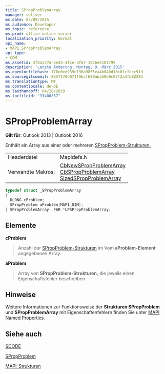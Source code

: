 ```yaml
---
title: SPropProblemArray
manager: soliver
ms.date: 03/09/2015
ms.audience: Developer
ms.topic: reference
ms.prod: office-online-server
localization_priority: Normal
api_name:
- MAPI.SPropProblemArray
api_type:
- COM
ms.assetid: 3fbaa77a-be43-4fce-af67-1826ee101799
description: 'Letzte Änderung: Montag, 9. März 2015'
ms.openlocfilehash: f78e0ed939e190a9855ea4b040d18c01cfecc91d
ms.sourcegitcommit: 8657170d071f9bcf680aba50b9c07f2a4fb82283
ms.translationtype: MT
ms.contentlocale: de-DE
ms.lasthandoff: 04/28/2019
ms.locfileid: "33406857"
---
```

# <a name="spropproblemarray"></a>SPropProblemArray

  
  
**Gilt für**: Outlook 2013 | Outlook 2016 
  
Enthält ein Array aus einer oder mehreren [SPropProblem-Strukturen.](spropproblem.md) 
  
|||
|:-----|:-----|
|Headerdatei  <br/> |Mapidefs.h  <br/> |
|Verwandte Makros:  <br/> |[CbNewSPropProblemArray](cbnewspropproblemarray.md) <br/> [CbSPropProblemArray](cbspropproblemarray.md) <br/> [SizedSPropProblemArray](sizedspropproblemarray.md) <br/> |
   
```cpp
typedef struct _SPropProblemArray
{
  ULONG cProblem;
  SPropProblem aProblem[MAPI_DIM];
} SPropProblemArray, FAR *LPSPropProblemArray;

```

## <a name="members"></a>Elemente

 **cProblem**
  
> Anzahl der [SPropProblem-Strukturen](spropproblem.md) im Vom **aProblem-Element** angegebenen Array. 
    
 **aProblem**
  
> Array von **SPropProblem-Strukturen,** die jeweils einen Eigenschaftsfehler beschreiben. 
    
## <a name="remarks"></a>Hinweise

Weitere Informationen zur Funktionsweise der **Strukturen SPropProblem** und **SPropProblemArray** mit Eigenschaftenfehlern finden Sie unter [MAPI Named Properties](mapi-named-properties.md). 
  
## <a name="see-also"></a>Siehe auch



[SCODE](scode.md)
  
[SPropProblem](spropproblem.md)


[MAPI-Strukturen](mapi-structures.md)

